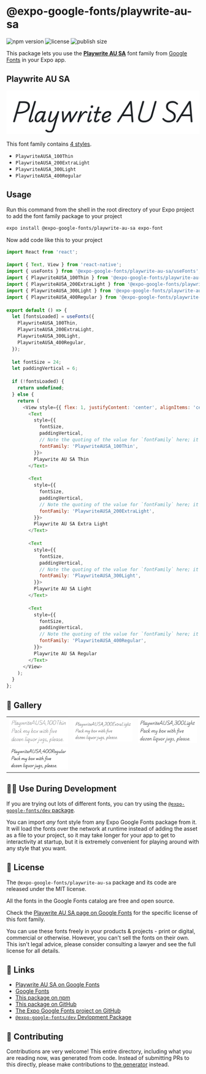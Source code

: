 # @expo-google-fonts/playwrite-au-sa

![npm version](https://flat.badgen.net/npm/v/@expo-google-fonts/playwrite-au-sa)
![license](https://flat.badgen.net/github/license/expo/google-fonts)
![publish size](https://flat.badgen.net/packagephobia/install/@expo-google-fonts/playwrite-au-sa)

This package lets you use the [**Playwrite AU SA**](https://fonts.google.com/specimen/Playwrite+AU+SA) font family from [Google Fonts](https://fonts.google.com/) in your Expo app.

## Playwrite AU SA

![Playwrite AU SA](./font-family.png)

This font family contains [4 styles](#-gallery).

- `PlaywriteAUSA_100Thin`
- `PlaywriteAUSA_200ExtraLight`
- `PlaywriteAUSA_300Light`
- `PlaywriteAUSA_400Regular`

## Usage

Run this command from the shell in the root directory of your Expo project to add the font family package to your project
```sh
expo install @expo-google-fonts/playwrite-au-sa expo-font
```

Now add code like this to your project
```js
import React from 'react';

import { Text, View } from 'react-native';
import { useFonts } from '@expo-google-fonts/playwrite-au-sa/useFonts';
import { PlaywriteAUSA_100Thin } from '@expo-google-fonts/playwrite-au-sa/100Thin';
import { PlaywriteAUSA_200ExtraLight } from '@expo-google-fonts/playwrite-au-sa/200ExtraLight';
import { PlaywriteAUSA_300Light } from '@expo-google-fonts/playwrite-au-sa/300Light';
import { PlaywriteAUSA_400Regular } from '@expo-google-fonts/playwrite-au-sa/400Regular';

export default () => {
  let [fontsLoaded] = useFonts({
    PlaywriteAUSA_100Thin,
    PlaywriteAUSA_200ExtraLight,
    PlaywriteAUSA_300Light,
    PlaywriteAUSA_400Regular,
  });

  let fontSize = 24;
  let paddingVertical = 6;

  if (!fontsLoaded) {
    return undefined;
  } else {
    return (
      <View style={{ flex: 1, justifyContent: 'center', alignItems: 'center' }}>
        <Text
          style={{
            fontSize,
            paddingVertical,
            // Note the quoting of the value for `fontFamily` here; it expects a string!
            fontFamily: 'PlaywriteAUSA_100Thin',
          }}>
          Playwrite AU SA Thin
        </Text>

        <Text
          style={{
            fontSize,
            paddingVertical,
            // Note the quoting of the value for `fontFamily` here; it expects a string!
            fontFamily: 'PlaywriteAUSA_200ExtraLight',
          }}>
          Playwrite AU SA Extra Light
        </Text>

        <Text
          style={{
            fontSize,
            paddingVertical,
            // Note the quoting of the value for `fontFamily` here; it expects a string!
            fontFamily: 'PlaywriteAUSA_300Light',
          }}>
          Playwrite AU SA Light
        </Text>

        <Text
          style={{
            fontSize,
            paddingVertical,
            // Note the quoting of the value for `fontFamily` here; it expects a string!
            fontFamily: 'PlaywriteAUSA_400Regular',
          }}>
          Playwrite AU SA Regular
        </Text>
      </View>
    );
  }
};

```

## 🔡 Gallery


||||
|-|-|-|
|![PlaywriteAUSA_100Thin](.//100Thin/PlaywriteAUSA_100Thin.ttf.png)|![PlaywriteAUSA_200ExtraLight](.//200ExtraLight/PlaywriteAUSA_200ExtraLight.ttf.png)|![PlaywriteAUSA_300Light](.//300Light/PlaywriteAUSA_300Light.ttf.png)||
|![PlaywriteAUSA_400Regular](.//400Regular/PlaywriteAUSA_400Regular.ttf.png)||||


## 👩‍💻 Use During Development

If you are trying out lots of different fonts, you can try using the [`@expo-google-fonts/dev` package](https://github.com/expo/google-fonts/tree/master/font-packages/dev#readme).

You can import *any* font style from any Expo Google Fonts package from it. It will load the fonts
over the network at runtime instead of adding the asset as a file to your project, so it may take longer
for your app to get to interactivity at startup, but it is extremely convenient
for playing around with any style that you want.

## 📖 License

The `@expo-google-fonts/playwrite-au-sa` package and its code are released under the MIT license.

All the fonts in the Google Fonts catalog are free and open source.

Check the [Playwrite AU SA page on Google Fonts](https://fonts.google.com/specimen/Playwrite+AU+SA) for the specific license of this font family.

You can use these fonts freely in your products & projects - print or digital, commercial or otherwise. However, you can't sell the fonts on their own. This isn't legal advice, please consider consulting a lawyer and see the full license for all details.

## 🔗 Links

- [Playwrite AU SA on Google Fonts](https://fonts.google.com/specimen/Playwrite+AU+SA)
- [Google Fonts](https://fonts.google.com/)
- [This package on npm](https://www.npmjs.com/package/@expo-google-fonts/playwrite-au-sa)
- [This package on GitHub](https://github.com/expo/google-fonts/tree/master/font-packages/playwrite-au-sa)
- [The Expo Google Fonts project on GitHub](https://github.com/expo/google-fonts)
- [`@expo-google-fonts/dev` Devlopment Package](https://github.com/expo/google-fonts/tree/master/font-packages/dev)

## 🤝 Contributing

Contributions are very welcome! This entire directory, including what you are reading now, was generated from code. Instead of submitting PRs to this directly, please make contributions to [the generator](https://github.com/expo/google-fonts/tree/master/packages/generator) instead.
